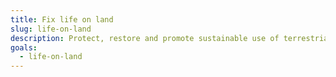 ```yaml
---
title: Fix life on land
slug: life-on-land
description: Protect, restore and promote sustainable use of terrestrial ecosystems, sustainably manage forests, combat desertification, and halt and reverse.
goals:
  - life-on-land
---
```

